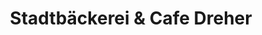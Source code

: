 ---
title: "Stadtbäckerei & Cafe Dreher"
url: /zell-am-harmersbach/stadtbaeckerei-und-cafe-dreher/
shop: Bäckerei
---